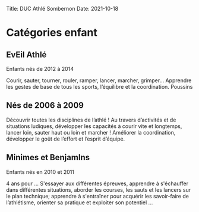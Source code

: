 Title: DUC Athlé Sombernon
Date: 2021-10-18

# Catégories enfant

## EvEil Athlé

Enfants nés de 2012 à 2014

Courir, sauter, tourner, rouler, ramper, lancer, marcher, grimper… Apprendre
les gestes de base de tous les sports, l’équilibre et la coordination. Poussins

## Nés de 2006 à 2009

Découvrir toutes les disciplines de l’athlé ! Au travers d’activités et de
situations ludiques, développer les capacités à courir vite et longtemps,
lancer loin, sauter haut ou loin et marcher ! Améliorer la coordination,
développer le goût de l’effort et l’esprit d’équipe.

## Minimes et BenjamIns

Enfants nés en 2010 et 2011

4 ans pour ... S'essayer aux différentes épreuves, apprendre à s'échauffer dans
différentes situations, aborder les courses, les sauts et les lancers sur le
plan technique; apprendre à s'entraîner pour acquérir les savoir-faire de
l’athlétisme, orienter sa pratique et exploiter son potentiel ...

